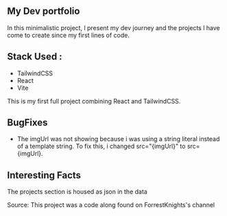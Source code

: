 ## My Dev portfolio

In this minimalistic project, l present my dev journey and the projects l have come to create since my first lines of code.

## Stack Used :

- TailwindCSS
- React
- Vite

This is my first full project combining React and TailwindCSS.

## BugFixes

- The imgUrl was not showing because i was using a string literal instead of a template string. To fix this, i changed src="{imgUrl}" to src={imgUrl}.

## Interesting Facts

The projects section is housed as json in the
data

Source: This project was a code along found on ForrestKnights's channel
